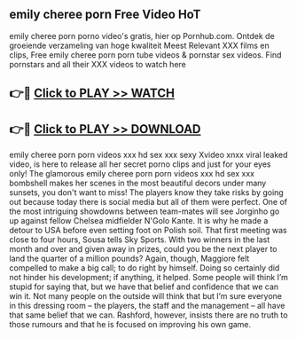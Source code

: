 ## emily cheree porn Free Video HoT 

emily cheree porn porno video's gratis, hier op Pornhub.com. Ontdek de groeiende verzameling van hoge kwaliteit Meest Relevant XXX films en clips,
Free emily cheree porn porn tube videos & pornstar sex videos. Find pornstars and all their XXX videos to watch here


## 👉🔴 [Click to PLAY >> WATCH](http://us.freeplayer.one?title=emily_cheree_porn&ref=16D)

## 👉🔴 [Click to PLAY >> DOWNLOAD](http://us.freeplayer.one?title=emily_cheree_porn&ref=16D)


emily cheree porn porn videos xxx hd sex xxx sexy Xvideo xnxx viral leaked video, is here to release all her secret porno clips and just for your eyes only! The glamorous emily cheree porn porn videos xxx hd sex xxx bombshell makes her scenes in the most beautiful decors under many sunsets, you don't want to miss! The players know they take risks by going out because today there is social media but all of them were perfect. One of the most intriguing showdowns between team-mates will see Jorginho go up against fellow Chelsea midfielder N'Golo Kante. It is why he made a detour to USA before even setting foot on Polish soil. That first meeting was close to four hours, Sousa tells Sky Sports. With two winners in the last month and over and given away in prizes, could you be the next player to land the quarter of a million pounds? Again, though, Maggiore felt compelled to make a big call; to do right by himself. Doing so certainly did not hinder his development; if anything, it helped. Some people will think I’m stupid for saying that, but we have that belief and confidence that we can win it. Not many people on the outside will think that but I’m sure everyone in this dressing room – the players, the staff and the management – all have that same belief that we can. Rashford, however, insists there are no truth to those rumours and that he is focused on improving his own game.